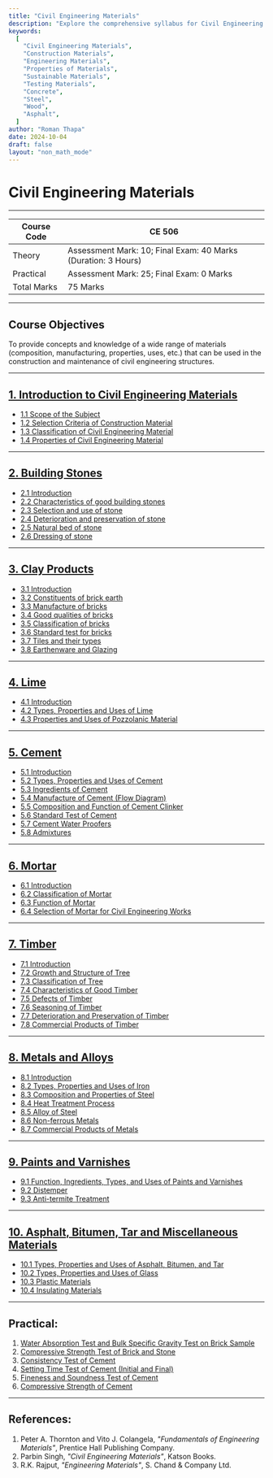 ```yaml
---
title: "Civil Engineering Materials"
description: "Explore the comprehensive syllabus for Civil Engineering Materials, including properties, types, testing, sustainability, and emerging trends."
keywords:
  [
    "Civil Engineering Materials",
    "Construction Materials",
    "Engineering Materials",
    "Properties of Materials",
    "Sustainable Materials",
    "Testing Materials",
    "Concrete",
    "Steel",
    "Wood",
    "Asphalt",
  ]
author: "Roman Thapa"
date: 2024-10-04
draft: false
layout: "non_math_mode"
---
```


# Civil Engineering Materials

---

| Course Code | CE 506                                                        |
| ----------- | ------------------------------------------------------------- |
| Theory      | Assessment Mark: 10; Final Exam: 40 Marks (Duration: 3 Hours) |
| Practical   | Assessment Mark: 25; Final Exam: 0 Marks                      |
| Total Marks | 75 Marks                                                      |

---

## Course Objectives

To provide concepts and knowledge of a wide range of materials (composition, manufacturing, properties, uses, etc.) that can be used in the construction and maintenance of civil engineering structures.

---

## [1. Introduction to Civil Engineering Materials](./introduction-to-civil-engineering-materials/introduction.md)

- [1.1 Scope of the Subject](./introduction-to-civil-engineering-materials/scope-of-subject.md)
- [1.2 Selection Criteria of Construction Material](./introduction-to-civil-engineering-materials/selection-criteria.md)
- [1.3 Classification of Civil Engineering Material](./introduction-to-civil-engineering-materials/classification-material.md)
- [1.4 Properties of Civil Engineering Material](./introduction-to-civil-engineering-materials/properties-material.md)

---

## [2. Building Stones](./building-stones/building-stones.md)

- [2.1 Introduction](./building-stones/introduction.md)
- [2.2 Characteristics of good building stones](./building-stones/characteristics-good-stones.md)
- [2.3 Selection and use of stone](./building-stones/selection-use-stone.md)
- [2.4 Deterioration and preservation of stone](./building-stones/deterioration-preservation-stone.md)
- [2.5 Natural bed of stone](./building-stones/natural-bed-stone.md)
- [2.6 Dressing of stone](./building-stones/dressing-stone.md)

---

## [3. Clay Products](./clay-products/clay-products.md)

- [3.1 Introduction](./clay-products/introduction.md)
- [3.2 Constituents of brick earth](./clay-products/constituents-brick-earth.md)
- [3.3 Manufacture of bricks](./clay-products/manufacture-bricks.md)
- [3.4 Good qualities of bricks](./clay-products/good-qualities-bricks.md)
- [3.5 Classification of bricks](./clay-products/classification-bricks.md)
- [3.6 Standard test for bricks](./clay-products/standard-test-bricks.md)
- [3.7 Tiles and their types](./clay-products/tiles-types.md)
- [3.8 Earthenware and Glazing](./clay-products/earthenware-glazing.md)

---

## [4. Lime](./lime/lime.md)

- [4.1 Introduction](./lime/introduction.md)
- [4.2 Types, Properties and Uses of Lime](./lime/types-properties-uses.md)
- [4.3 Properties and Uses of Pozzolanic Material](./lime/properties-uses-pozzolanic-material.md)

---

## [5. Cement](./cement/cement.md)

- [5.1 Introduction](./cement/introduction.md)
- [5.2 Types, Properties and Uses of Cement](./cement/types-properties-uses.md)
- [5.3 Ingredients of Cement](./cement/ingredients.md)
- [5.4 Manufacture of Cement (Flow Diagram)](./cement/manufacture.md)
- [5.5 Composition and Function of Cement Clinker](./cement/composition-function-clinker.md)
- [5.6 Standard Test of Cement](./cement/standard-test.md)
- [5.7 Cement Water Proofers](./cement/cement-water-proofers.md)
- [5.8 Admixtures](./cement/admixtures.md)

---

## [6. Mortar](./mortar/mortar.md)

- [6.1 Introduction](./mortar/introduction.md)
- [6.2 Classification of Mortar](./mortar/classification.md)
- [6.3 Function of Mortar](./mortar/function.md)
- [6.4 Selection of Mortar for Civil Engineering Works](./mortar/selection.md)

---

## [7. Timber](./timber/timber.md)

- [7.1 Introduction](./timber/introduction.md)
- [7.2 Growth and Structure of Tree](./timber/growth-structure.md)
- [7.3 Classification of Tree](./timber/classification.md)
- [7.4 Characteristics of Good Timber](./timber/characteristics-good.md)
- [7.5 Defects of Timber](./timber/defects.md)
- [7.6 Seasoning of Timber](./timber/seasoning.md)
- [7.7 Deterioration and Preservation of Timber](./timber/deterioration-preservation.md)
- [7.8 Commercial Products of Timber](./timber/commercial-products.md)

---

## [8. Metals and Alloys](./metals-and-alloys/metals-and-alloys.md)

- [8.1 Introduction](./metals-and-alloys/introduction.md)
- [8.2 Types, Properties and Uses of Iron](./metals-and-alloys/types-properties-iron.md)
- [8.3 Composition and Properties of Steel](./metals-and-alloys/composition-properties-steel.md)
- [8.4 Heat Treatment Process](./metals-and-alloys/heat-treatment.md)
- [8.5 Alloy of Steel](./metals-and-alloys/alloy-of-steel.md)
- [8.6 Non-ferrous Metals](./metals-and-alloys/non-ferrous-metals.md)
- [8.7 Commercial Products of Metals](./metals-and-alloys/commercial-products.md)

---

## [9. Paints and Varnishes](./paints-and-varnishes/paints-and-varnishes.md)

- [9.1 Function, Ingredients, Types, and Uses of Paints and Varnishes](./paints-and-varnishes/function-ingredients-types.md)
- [9.2 Distemper](./paints-and-varnishes/distemper.md)
- [9.3 Anti-termite Treatment](./paints-and-varnishes/anti-termite-treatment.md)

---

## [10. Asphalt, Bitumen, Tar and Miscellaneous Materials](./asphalt-bitumen-tar/asphalt-bitumen-tar.md)

- [10.1 Types, Properties and Uses of Asphalt, Bitumen, and Tar](./asphalt-bitumen-tar/types-properties-uses.md)
- [10.2 Types, Properties and Uses of Glass](./asphalt-bitumen-tar/types-properties-uses-glass.md)
- [10.3 Plastic Materials](./asphalt-bitumen-tar/plastic-materials.md)
- [10.4 Insulating Materials](./asphalt-bitumen-tar/insulating-materials.md)

---

## Practical:

1. [Water Absorption Test and Bulk Specific Gravity Test on Brick Sample](./practical-tests/water-absorption-test)
2. [Compressive Strength Test of Brick and Stone](./practical-tests/compressive-strength-test)
3. [Consistency Test of Cement](./practical-tests/consistency-test)
4. [Setting Time Test of Cement (Initial and Final)](./practical-tests/setting-time-test)
5. [Fineness and Soundness Test of Cement](./practical-tests/fineness-soundness-test)
6. [Compressive Strength of Cement](./practical-tests/compressive-strength-cement)

---

## References:

1. Peter A. Thornton and Vito J. Colangela, _"Fundamentals of Engineering Materials"_, Prentice Hall Publishing Company.
2. Parbin Singh, _"Civil Engineering Materials"_, Katson Books.
3. R.K. Rajput, _"Engineering Materials"_, S. Chand & Company Ltd.
